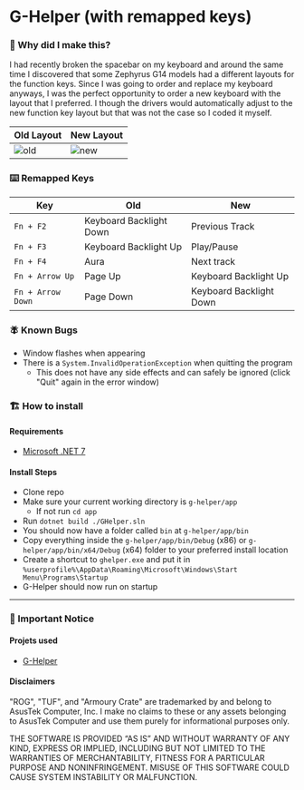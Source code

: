 # G-Helper (with remapped keys)

### 🤔 Why did I make this?
I had recently broken the spacebar on my keyboard and around the same time I discovered that some Zephyrus G14 models had a different layouts for the function keys. Since I was going to order and replace my keyboard anyways, I was the perfect opportunity to order a new keyboard with the layout that I preferred. I though the drivers would automatically adjust to the new function key layout but that was not the case so I coded it myself.

|Old Layout|New Layout|
|---|---|
|<img src="https://i.ibb.co/zQjyVQm/5177-Hn-Ssz-L-AC-SL1500.jpg" alt="old"/>|<img src="https://i.postimg.cc/nVWRyFb6/61ro-Q15-Vn-NL-AC-UF894-1000-QL80-1.jpg" alt="new"/>|

### ⌨️ Remapped Keys

|Key|Old|New|
|---|---|---|
|`Fn + F2`|Keyboard Backlight Down|Previous Track|
|`Fn + F3`|Keyboard Backlight Up|Play/Pause|
|`Fn + F4`|Aura|Next track|
|`Fn + Arrow Up`|Page Up|Keyboard Backlight Up|
|`Fn + Arrow Down`|Page Down|Keyboard Backlight Down|

### 🪰 Known Bugs
- Window flashes when appearing
- There is a `System.InvalidOperationException` when quitting the program
   - This does not have any side effects and can safely be ignored (click "Quit" again in the error window)
 
### 🏗️ How to install

#### Requirements
- [Microsoft .NET 7](https://download.visualstudio.microsoft.com/download/pr/03a5170a-a4cd-458c-b5d0-e5149ee4fdcf/e9026f6fe3c3fec4a774e034d4f98ead/dotnet-sdk-7.0.404-win-x64.exe)

#### Install Steps
- Clone repo
- Make sure your current working directory is `g-helper/app`
   - If not run `cd app`
- Run `dotnet build ./GHelper.sln`
- You should now have a folder called `bin` at `g-helper/app/bin`
- Copy everything inside the `g-helper/app/bin/Debug` (x86) or `g-helper/app/bin/x64/Debug` (x64) folder to your preferred install location
- Create a shortcut to `ghelper.exe` and put it in `%userprofile%\AppData\Roaming\Microsoft\Windows\Start Menu\Programs\Startup`
- G-Helper should now run on startup
------------------
### 🔖 Important Notice

#### Projets used
- [G-Helper](https://github.com/seerge/g-helper)

#### Disclaimers
"ROG", "TUF", and "Armoury Crate" are trademarked by and belong to AsusTek Computer, Inc. I make no claims to these or any assets belonging to AsusTek Computer and use them purely for informational purposes only.

THE SOFTWARE IS PROVIDED “AS IS” AND WITHOUT WARRANTY OF ANY KIND, EXPRESS OR IMPLIED, INCLUDING BUT NOT LIMITED TO THE WARRANTIES OF MERCHANTABILITY, FITNESS FOR A PARTICULAR PURPOSE AND NONINFRINGEMENT. MISUSE OF THIS SOFTWARE COULD CAUSE SYSTEM INSTABILITY OR MALFUNCTION.
